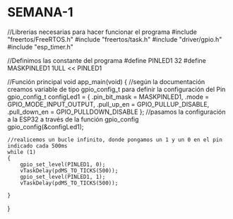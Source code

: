 # SEMANA-1
//Librerias necesarias para hacer funcionar el programa
#include "freertos/FreeRTOS.h"
#include "freertos/task.h"
#include "driver/gpio.h"
#include "esp_timer.h"

//Definimos las constante del programa
#define PINLED1 32
#define MASKPINLED1 1ULL << PINLED1


//Función principal
void app_main(void)
{
    //según la documentación creamos variable de tipo gpio_config_t para definir la configuración del Pin
    gpio_config_t configLed1 = {
        .pin_bit_mask = MASKPINLED1,
        .mode = GPIO_MODE_INPUT_OUTPUT,
        .pull_up_en = GPIO_PULLUP_DISABLE,
        .pull_down_en = GPIO_PULLDOWN_DISABLE
    };
    //pasamos la configuración a la ESP32 a través de la función gpio_config    
    gpio_config(&configLed1);

    //realicemos un bucle infinito, donde pongamos un 1 y un 0 en el pin indicado cada 500ms
    while (1)
    {
        gpio_set_level(PINLED1, 0);
        vTaskDelay(pdMS_TO_TICKS(500));
        gpio_set_level(PINLED1, 1);
        vTaskDelay(pdMS_TO_TICKS(500));

    }
    
}
